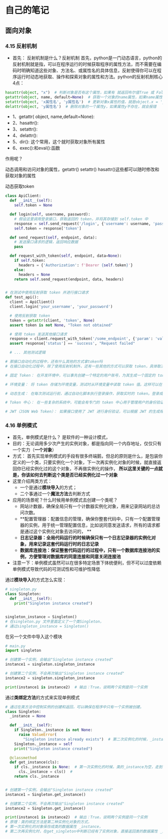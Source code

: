 # 自己的笔记

## 面向对象

### 4.15 反射机制

- 首先： 反射机制是什么？反射机制
  首先，python是一门动态语言，python的反射机制就是指，可以在程序运行的时候获取程序的属性方法，而不需要在编码时明确知道这些对象、方法名、或属性名的具体信息，反射使得你可以在程序运行时动态地获取、操作和探索对象的属性和方法。python的反射机制核心4点：

```python
hasattr(object, "x")  # 判断对象是否有这个属性，如果有 就返回布尔值True 或 False
getattr(object, name, default=None)  # 获取一个对象的name属性，如果name属性不存在的话，返回None
setattr(object, 'x属性名', 'y属性名')  # 更新对象x属性的值，就是object.x = 'y' 如果x属性不存在，那就新增一个y属性
delattr(object, 'y属性名')  # 删除对象的一个属性y，如果属性y不存在，就会报错


```

- 1、getattr( object, name,default=None):
- 2、hasattr():
- 3、setattr():
- 4、delattr():
- 5、dir(): 这个常用，这个就时获取对象所有属性
- 6、exec():和eval():函数

作用呢？

动态调用和访问对象的属性，getattr() setattr() hasattr()这些都可以随时修改和获取对象的属性

动态获取token

```python
class ApiClient:
  def __init__(self):
    self.token = None

  def login(self, username, password):
    # 假设这里调用登录接口，获取返回的 token，并将其存储到 self.token 中
    response = self.send_request('/login', {'username': username, 'password': password})
    self.token = response['token']

  def send_request(self, endpoint, data):
    # 发送接口请求的逻辑，返回响应数据
    pass

  def request_with_token(self, endpoint, data=None):
    if self.token:
      headers = {'Authorization': f'Bearer {self.token}'}
    else:
      headers = None
    return self.send_request(endpoint, data, headers)


# 在测试中使用反射获取 token 并进行接口请求
def test_api():
  client = ApiClient()
  client.login('your_username', 'your_password')

  # 使用反射获取 token
  token = getattr(client, 'token', None)
  assert token is not None, "Token not obtained"

  # 使用 token 发送其他接口请求
  response = client.request_with_token('/some_endpoint', {'param': 'value'})
  assert response['status'] == 'success', "Request failed"

  # ... 其他测试逻辑

```

```python
# 那接口自动化的过程中，还有什么其他的方式拿token吗
# 在接口自动化过程中，除了使用反射机制外，还有一些其他的方式可以获取 token，具体取决于接口的设计和实际情况。以下是一些常见的获取 token 的方式：

# 固定 Token： 在开发环境中，可以事先创建一个特定的用户账号，为其生成一个固定的 token，用于接口测试。这样每次测试可以直接使用这个固定的 token。

# 环境变量： 将 token 存储为环境变量，测试时从环境变量中读取 token 值。这样可以在不同环境中灵活切换和管理 token。

# 动态生成： 在每次测试运行前，通过自动化脚本执行登录操作，获取实时的 token。登录成功后，从接口响应中提取 token 并存储到变量中，供后续接口请求使用。

# Token 中心： 在一些复杂的系统中，可能会有专门的 token 中心用于管理用户的身份验证信息。测试时，可以调用 token 中心的接口获取有效的 token。

# JWT（JSON Web Token）： 如果接口使用了 JWT 进行身份验证，可以根据 JWT 的生成规则生成合法的 token。这需要了解 JWT 的具体生成方式。
```

### 4.16 单例模式

- 首先，单例模式是什么？ 是软件的一种设计模式，
- 目的：无论调用多少次产生的实例对象，都是指向同一个内存地址，仅仅只有一个实力（**一个对象**）
- 方式： 首先实现单例模式的手段有很多终端鹅，但总的原则是什么，是包装你定义的一个类，只要实例化一个对象，下一次再实例化对象的时候，就直接返回你已经实例化过的这个对象，不再做实例化的操作，
  **所以这里关键的一点就是，你该如何去判断这个类是否已经实例化过一个对象**
- 这里介绍两类方式：
  - 一个是通过**模块导入**的方式；
  - 二个事通过一个**魔法方法**去判断方式
- 应用的场景呢？什么时候用单例模式去创建一个类呢？
  - 网站计数器，确保全局只有一个计数器实例化对象，用来记录网站的总访问次数。
  - **配置管理器：配置信息的管理，确保你整套代码中，只有一个配置管理器的实例，用于统一管理配置信息，比如说同意发送请求，所有的请求都是通过这个实例化对象去访问的，
    **
  - **日志记录器：全局代码运行的时候确保只有一个日志记录器的实例化对象，用来记录这套代码运行时的日志记录**
  - **数据库连接池：保证整套代码运行的过程中，只有一个数据库连接池的实例，方便管理对数据库的同意连接和同意关闭连接池**
- 注意一下：单例模式虽然可以在很多特定场景下体统便利，但不可以过度依赖单例模式导致代码的可测试性和可维护性降低

通过**模块导入**的方式怎么实现：

```python
# singleton.py
class Singleton:
  def __init__(self):
    print("Singleton instance created")


singleton_instance = Singleton()
# 在singleton.py 文件里面定义了一个类Singleton，
# 通过singleton_instance = Singleton()
```

在另一个文件中导入这个模块

```python
# main.py
import singleton

# 创建第一个实例，会输出"Singleton instance created"
instance1 = singleton.singleton_instance

# 创建第二个实例，不会再次输出"Singleton instance created"
instance2 = singleton.singleton_instance

print(instance1 is instance2)  # 输出：True，说明两个实例是同一个实例

```

通过**类绑定方法**的方式来实现单例模式

```python
# 通过在类方法中控制实例的创建和返回，可以确保在程序中只有一个实例被创建。
class Singleton:
  _instance = None

  def __init__(self):
    if Singleton._instance is not None:
      raise ValueError(
        "Singleton instance already exists")  # 第二次实例化的时候，_instance不为空 抛出异常，不打印Singleton instance created 
    Singleton._instance = self
    print("Singleton instance created")

  @classmethod
  def get_instance(cls):
    if cls._instance is None:  # 第一次实例化的时候，类的_instance为空，走到了上面的方法了，打印Singleton instance created
      cls._instance = cls()  # 
    return cls._instance


# 创建第一个实例，会输出"Singleton instance created"
instance1 = Singleton.get_instance()

# 创建第二个实例，不会再次输出"Singleton instance created"
instance2 = Singleton.get_instance()

print(instance1 is instance2)  # 输出：True，说明两个实例是同一个实例
# 原理：类的绑定方法是第二种实例化对象的方式，
# 第一次实例化的对象保存成类的数据属性 _instance，
# 第二次再实例化时，在get_singleton中判断已经有了实例对象，直接返回类的数据属性 _instance
```


